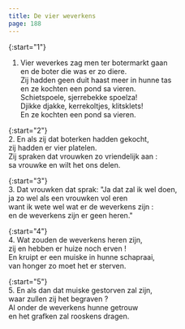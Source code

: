 ```yaml
---
title: De vier weverkens
page: 188
---  
```

   


{:start="1"}  
1. Vier weverkes zag men ter botermarkt gaan  
en de boter die was er zo diere.  
Zij hadden geen duit haast meer in hunne tas  
en ze kochten een pond sa vieren.  
Schietspoele, sjerrebekke spoelza!  
Djikke djakke, kerrekoltjes, klitsklets!  
En ze kochten een pond sa vieren.  


{:start="2"}  
2. En als zij dat boterken hadden gekocht,  
zij hadden er vier platelen.  
Zij spraken dat vrouwken zo vriendelijk aan :  
sa vrouwke en wilt het ons delen.  


{:start="3"}  
3. Dat vrouwken dat sprak: "Ja dat zal ik wel doen,  
ja zo wel als een vrouwken vol eren  
want ik wete wel wat er de weverkens zijn :  
en de weverkens zijn er geen heren."  


{:start="4"}  
4. Wat zouden de weverkens heren zijn,  
zij en hebben er huize noch erven !  
En kruipt er een muiske in hunne schapraai,  
van honger zo moet het er sterven.  


{:start="5"}  
5. En als dan dat muiske gestorven zal zijn,  
waar zullen zij het begraven ?  
Al onder de weverkens hunne getrouw  
en het grafken zal rooskens dragen.  